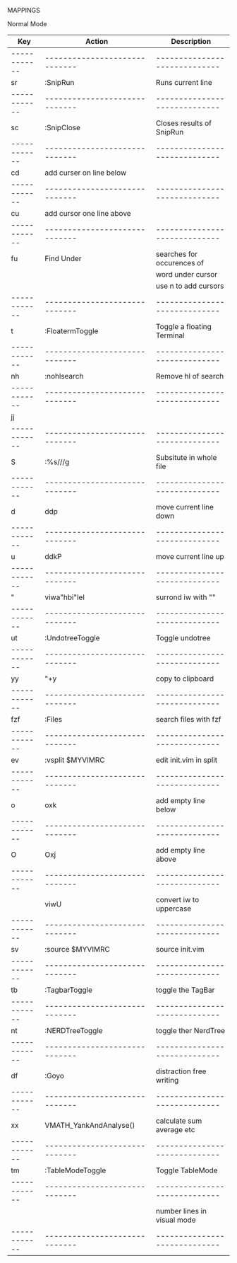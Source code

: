 MAPPINGS

Normal Mode

| Key        | Action                      | Description                 |
|------------|-----------------------------|-----------------------------|
|------------|-----------------------------|-----------------------------|
| <leader>sr | :SnipRun                    | Runs current line           |
|------------|-----------------------------|-----------------------------|
| <leader>sc | :SnipClose                  | Closes results of SnipRun   |
|------------|-----------------------------|-----------------------------|
| <leader>cd | add curser on line below    |                             |
|------------|-----------------------------|-----------------------------|
| <leader>cu | add cursor one line above   |                             |
|------------|-----------------------------|-----------------------------|
| <leader>fu | Find Under                  | searches for occurences of  |
|            |                             | word under cursor           |
|            |                             | use n to add cursors        |
|------------|-----------------------------|-----------------------------|
| <leader>t  | :FloatermToggle             | Toggle a floating Terminal  |
|------------|-----------------------------|-----------------------------|
| nh         | :nohlsearch<CR>             | Remove hl of search         |
|------------|-----------------------------|-----------------------------|
| jj         | <ESC>                       |                             |
|------------|-----------------------------|-----------------------------|
| S          | :%s///g<LEFT><LEFT><LEFT>   | Subsitute in whole file     |
|------------|-----------------------------|-----------------------------|
| <leader>d  | ddp                         | move current line down      |
|------------|-----------------------------|-----------------------------|
| <leader>u  | ddkP                        | move current line up        |
|------------|-----------------------------|-----------------------------|
| <leader>"  | viw<esc>a"<esc>hbi"<esc>lel | surrond iw with ""          |
|------------|-----------------------------|-----------------------------|
| <leader>ut | :UndotreeToggle             | Toggle undotree             |
|------------|-----------------------------|-----------------------------|
| <leader>yy | "+y                         | copy to clipboard           |
|------------|-----------------------------|-----------------------------|
| fzf        | :Files<CR>                  | search files with fzf       |
|------------|-----------------------------|-----------------------------|
| <leader>ev | :vsplit $MYVIMRC<cr>        | edit init.vim in split      |
|------------|-----------------------------|-----------------------------|
| <leader>o  | o<ESC>xk                    | add empty line below        |
|------------|-----------------------------|-----------------------------|
| <leader>O  | O<ESC>xj                    | add empty line above        |
|------------|-----------------------------|-----------------------------|
| <c-u>      | viwU<ESC>                   | convert iw to uppercase     |
|------------|-----------------------------|-----------------------------|
| <leader>sv | :source $MYVIMRC            | source init.vim             |
|------------|-----------------------------|-----------------------------|
| <leader>tb | :TagbarToggle<CR>           | toggle the TagBar           |
|------------|-----------------------------|-----------------------------|
| <leader>nt | :NERDTreeToggle<CR>         | toggle ther NerdTree        |
|------------|-----------------------------|-----------------------------|
| <leader>df | :Goyo<CR>                   | distraction free writing    |
|------------|-----------------------------|-----------------------------|
| xx         | VMATH_YankAndAnalyse()      | calculate sum average etc   |
|------------|-----------------------------|-----------------------------|
| <leader>tm | :TableModeToggle            | Toggle TableMode            |
|------------|-----------------------------|-----------------------------|
| <S-TAB>    |                             | number lines in visual mode |
|------------|-----------------------------|-----------------------------|
